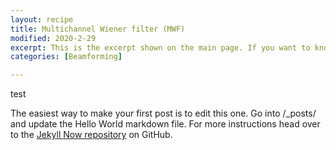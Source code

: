 ```yaml
---
layout: recipe
title: Multichannel Wiener filter (MWF)
modified: 2020-2-29
excerpt: This is the excerpt shown on the main page. If you want to know more, click here.
categories: [Beamforming]

---
```

test

The easiest way to make your first post is to edit this one. Go into /_posts/ and update the Hello World markdown file. For more instructions head over to the [Jekyll Now repository](https://github.com/barryclark/jekyll-now) on GitHub.

